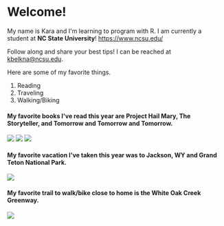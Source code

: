 # Welcome!

My name is Kara and I'm learning to program with R. I am currently a student at **NC State University**! <https://www.ncsu.edu/>

Follow along and share your best tips! I can be reached at <kbelkna@ncsu.edu>.

Here are some of my favorite things. 
1. Reading
2. Traveling
3. Walking/Biking

#### My favorite books I've read this year are Project Hail Mary, The Storyteller, and Tomorrow and Tomorrow and Tomorrow.

![](https://images-na.ssl-images-amazon.com/images/S/compressed.photo.goodreads.com/books/1597695864i/54493401.jpg)
![](https://images-na.ssl-images-amazon.com/images/S/compressed.photo.goodreads.com/books/1617714166i/57648017.jpg)
![](https://images-na.ssl-images-amazon.com/images/S/compressed.photo.goodreads.com/books/1636978687i/58784475.jpg)


#### My favorite vacation I've taken this year was to Jackson, WY and Grand Teton National Park.

![](https://photojeepers.com/wp-content/uploads/2021/08/Oxbow-Bend-reflection-at-Grand-Teton-by-Photo-Jeepers.jpg)


#### My favorite trail to walk/bike close to home is the White Oak Creek Greenway.

![](https://miro.medium.com/max/1400/1*1yzkkbew0jRO0thaEGfZyQ.jpeg)


